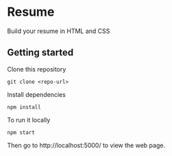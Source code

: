 # Resume

Build your resume in HTML and CSS

## Getting started

Clone this repository

```
git clone <repo-url>
```

Install dependencies

```
npm install
```

To run it locally

```
npm start
```

Then go to http://localhost:5000/ to view the web page.
